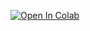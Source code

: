 [![Open In Colab](https://colab.research.google.com/assets/colab-badge.svg)](https://colab.research.google.com/github/joseph42440/AlloyML-Public/blob/main/User.ipynb)
